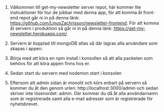 1. Välkommen till get-my-newsletter server repot, här kommer lite instruktioner för hur de jobbar med denna app, för att komma åt front-end repot går ni in på denna länk: https://github.com/LinusZachrisson/newsletter-frontend. För att komma åt servern i produktion så går ni in på denna länk: https://get-my-newsletter.herokuapp.com/

2. Servern är kopplad till mongoDB atlas så där lagras alla användare som skapas i appen.

3. Börja med att köra en npm install i konsollen så att alla packeten som behövs för att köra appen finns hos er.

4. Sedan start du servern med nodemon start i konsolen

5. Eftersom att admin sidan är monolit och körs enbart på servern så kommer du åt den genom urlen: http://localhost:3000/admin och sedan skriver inte lösenordet: admin. Där kommer du då åt alla användarnamn som är registrerade samt alla e-mail adresser som är registrerade för nyhetsbrevet.
